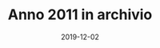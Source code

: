 ---
title: "Anno 2011 in archivio"
date: "2019-12-02"
taxonomy: 
    tag: [anno-2011-in-archivio]
content:
    items: '@self.children'
---